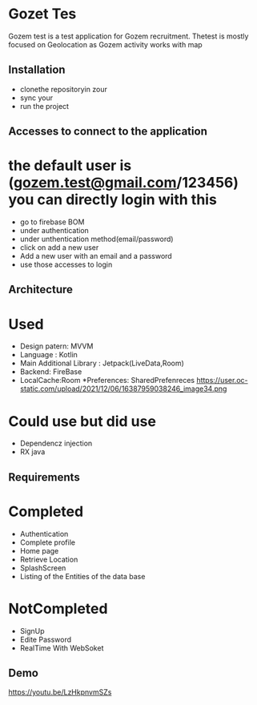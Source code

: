 # Gozet Tes

Gozem test is a test application for Gozem recruitment. Thetest is mostly focused on Geolocation as Gozem activity works with map 


## Installation

* clonethe repositoryin zour
* sync your 
* run the project


## Accesses to connect to the application
# the default user is (gozem.test@gmail.com/123456) you can directly login with this
* go to firebase BOM
* under authentication
* under unthentication method(email/password)
* click on add a new user 
* Add a new user with an email and a password
* use those accesses to login 

## Architecture


# Used


* Design patern: MVVM 
* Language : Kotlin
* Main Additional Library : Jetpack(LiveData,Room)
* Backend: FireBase
* LocalCache:Room
*Preferences: SharedPrefenreces
https://user.oc-static.com/upload/2021/12/06/16387959038246_image34.png

# Could use but did use
* Dependencz injection
* RX java

## Requirements

# Completed

* Authentication
* Complete profile
* Home page 
* Retrieve Location 
* SplashScreen
* Listing of the Entities of the data base 

# NotCompleted

* SignUp
* Edite Password
* RealTime With WebSoket

## Demo
https://youtu.be/LzHkpnvmSZs
